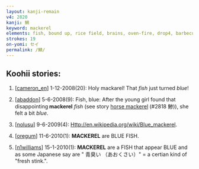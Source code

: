 ```yaml
---
layout: kanji-remain
v4: 2820
kanji: 鯖
keyword: mackerel
elements: fish, bound up, rice field, brains, oven-fire, drop4, barbecue, blue, grow up, moon, flesh
strokes: 19
on-yomi: セイ
permalink: /鯖/
---
```


## Koohii stories: 

1) [<a href="http://kanji.koohii.com/profile/cameron_en">cameron_en</a>] 1-12-2008(20): Holy mackarel! That <em>fish</em> just turned <em>blue</em>!

2) [<a href="http://kanji.koohii.com/profile/abaddon">abaddon</a>] 5-6-2008(9): Fish, blue: After the young girl found that disappointing<strong> mackerel</strong> <em>fish</em> (see story <a href="../v4/2818.html">horse mackerel</a> (#2818 鯵)), she felt a bit <em>blue</em>.

3) [<a href="http://kanji.koohii.com/profile/nolusu">nolusu</a>] 9-6-2009(4): <a href="Http://en.wikipedia.org/wiki/Blue_mackerel">Http://en.wikipedia.org/wiki/Blue_mackerel</a>.

4) [<a href="http://kanji.koohii.com/profile/oregum">oregum</a>] 11-6-2010(1): <strong>MACKEREL</strong> are BLUE FISH.

5) [<a href="http://kanji.koohii.com/profile/n1williams">n1williams</a>] 15-1-2010(1): <strong>MACKEREL</strong> are a FISH that appear BLUE and as some Japanese say are &quot; 青臭い （あおくさい）&quot; = a certian kind of &quot;fresh stink.&quot;.

